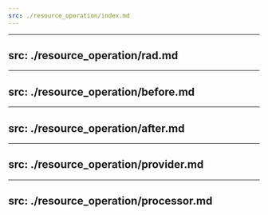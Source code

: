 ```yaml
--- 
src: ./resource_operation/index.md
---
```


--- 
src: ./resource_operation/rad.md
---

--- 
src: ./resource_operation/before.md
---

--- 
src: ./resource_operation/after.md
---

--- 
src: ./resource_operation/provider.md
---

--- 
src: ./resource_operation/processor.md
---
